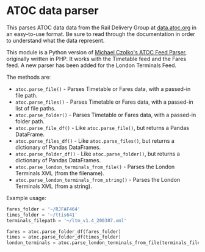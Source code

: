 # ATOC data parser

This parses ATOC data data from the Rail Delivery Group at [data.atoc.org](data.atoc.org) in an easy-to-use format. Be sure to read through the documentation in order to understand what the data represent.

This module is a Python version of [Michael Czolko's ATOC Feed Parser](https://github.com/mCzolko/atoc-feed-parser), originally written in PHP. It works with the Timetable feed and the Fares feed. A new parser has been added for the London Terminals Feed.

The methods are:
- `atoc.parse_file()` - Parses Timetable or Fares data, with a passed-in file path.
- `atoc.parse_files()` - Parses Timetable or Fares data, with a passed-in list of file paths.
- `atoc.parse_folder()` - Parses Timetable or Fares data, with a passed-in folder path.
- `atoc.parse_file_df()` - Like `atoc.parse_file()`, but returns a Pandas DataFrame.
- `atoc.parse_files_df()` - Like `atoc.parse_files()`, but returns a dictionary of Pandas DataFrames.
- `atoc.parse_folder_df()` - Like `atoc.parse_folder()`, but returns a dictionary of Pandas DataFrames.
- `atoc.parse_london_terminals_from_file()` - Parses the London Terminals XML (from the filename).
- `atoc.parse_london_terminals_from_string()` - Parses the London Terminals XML (from a string).

Example usage:
```python
fares_folder = '~/RJFAF464'
times_folder = '~/ttis641'
terminals_filepath = '~/ltm_v1.4_200307.xml'

fares = atoc.parse_folder_df(fares_folder)
times = atoc.parse_folder_df(times_folder)
london_terminals = atoc.parse_london_terminals_from_file(terminals_filepath)
```
